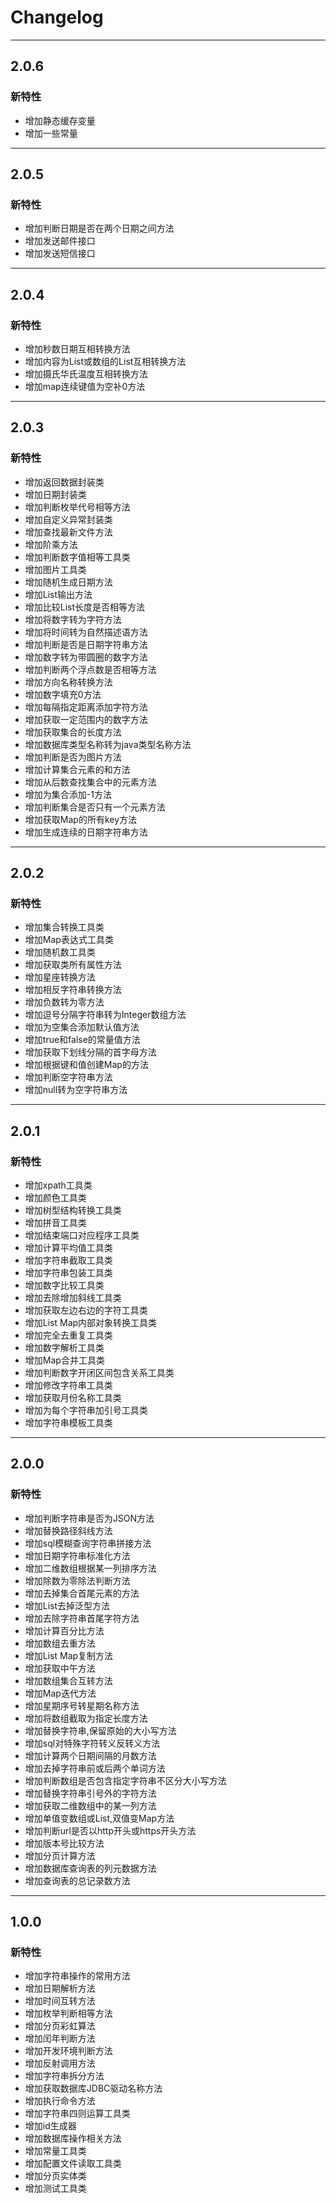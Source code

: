 # Changelog
-------------------------------------------------------------------------------------------------------------
## 2.0.6

### 新特性
* 增加静态缓存变量
* 增加一些常量
-------------------------------------------------------------------------------------------------------------
## 2.0.5

### 新特性
* 增加判断日期是否在两个日期之间方法
* 增加发送邮件接口
* 增加发送短信接口
-------------------------------------------------------------------------------------------------------------

## 2.0.4

### 新特性
* 增加秒数日期互相转换方法
* 增加内容为List或数组的List互相转换方法
* 增加摄氏华氏温度互相转换方法
* 增加map连续键值为空补0方法
-------------------------------------------------------------------------------------------------------------

## 2.0.3

### 新特性
* 增加返回数据封装类
* 增加日期封装类
* 增加判断枚举代号相等方法
* 增加自定义异常封装类
* 增加查找最新文件方法
* 增加阶乘方法
* 增加判断数字值相等工具类
* 增加图片工具类
* 增加随机生成日期方法
* 增加List输出方法
* 增加比较List长度是否相等方法
* 增加将数字转为字符方法
* 增加将时间转为自然描述语方法
* 增加判断是否是日期字符串方法
* 增加数字转为带圆圈的数字方法
* 增加判断两个浮点数是否相等方法
* 增加方向名称转换方法
* 增加数字填充0方法
* 增加每隔指定距离添加字符方法
* 增加获取一定范围内的数字方法
* 增加获取集合的长度方法
* 增加数据库类型名称转为java类型名称方法
* 增加判断是否为图片方法
* 增加计算集合元素的和方法
* 增加从后数查找集合中的元素方法
* 增加为集合添加-1方法
* 增加判断集合是否只有一个元素方法
* 增加获取Map的所有key方法
* 增加生成连续的日期字符串方法

-------------------------------------------------------------------------------------------------------------
## 2.0.2

### 新特性
* 增加集合转换工具类
* 增加Map表达式工具类
* 增加随机数工具类
* 增加获取类所有属性方法
* 增加星座转换方法
* 增加相反字符串转换方法
* 增加负数转为零方法
* 增加逗号分隔字符串转为Integer数组方法
* 增加为空集合添加默认值方法
* 增加true和false的常量值方法
* 增加获取下划线分隔的首字母方法
* 增加根据键和值创建Map的方法
* 增加判断空字符串方法
* 增加null转为空字符串方法

-------------------------------------------------------------------------------------------------------------

## 2.0.1

### 新特性
* 增加xpath工具类
* 增加颜色工具类
* 增加树型结构转换工具类
* 增加拼音工具类
* 增加结束端口对应程序工具类
* 增加计算平均值工具类
* 增加字符串截取工具类
* 增加字符串包装工具类
* 增加数字比较工具类
* 增加去除增加斜线工具类
* 增加获取左边右边的字符工具类
* 增加List Map内部对象转换工具类
* 增加完全去重复工具类
* 增加数字解析工具类
* 增加Map合并工具类
* 增加判断数字开闭区间包含关系工具类
* 增加修改字符串工具类
* 增加获取月份名称工具类
* 增加为每个字符串加引号工具类
* 增加字符串模板工具类

-------------------------------------------------------------------------------------------------------------

## 2.0.0

### 新特性
* 增加判断字符串是否为JSON方法
* 增加替换路径斜线方法
* 增加sql模糊查询字符串拼接方法
* 增加日期字符串标准化方法
* 增加二维数组根据某一列排序方法
* 增加除数为零除法判断方法
* 增加去掉集合首尾元素的方法
* 增加List<Map>去掉泛型方法
* 增加去除字符串首尾字符方法
* 增加计算百分比方法
* 增加数组去重方法
* 增加List Map复制方法
* 增加获取中午方法
* 增加数组集合互转方法
* 增加Map迭代方法
* 增加星期序号转星期名称方法
* 增加将数组截取为指定长度方法
* 增加替换字符串,保留原始的大小写方法
* 增加sql对特殊字符转义反转义方法
* 增加计算两个日期间隔的月数方法
* 增加去掉字符串前或后两个单词方法
* 增加判断数组是否包含指定字符串不区分大小写方法
* 增加替换字符串引号外的字符方法
* 增加获取二维数组中的某一列方法
* 增加单值变数组或List,双值变Map方法
* 增加判断url是否以http开头或https开头方法
* 增加版本号比较方法
* 增加分页计算方法
* 增加数据库查询表的列元数据方法
* 增加查询表的总记录数方法

-------------------------------------------------------------------------------------------------------------

## 1.0.0

### 新特性
* 增加字符串操作的常用方法
* 增加日期解析方法
* 增加时间互转方法
* 增加枚举判断相等方法
* 增加分页彩虹算法
* 增加闰年判断方法
* 增加开发环境判断方法
* 增加反射调用方法
* 增加字符串拆分方法
* 增加获取数据库JDBC驱动名称方法
* 增加执行命令方法
* 增加字符串四则运算工具类
* 增加id生成器
* 增加数据库操作相关方法
* 增加常量工具类
* 增加配置文件读取工具类
* 增加分页实体类
* 增加测试工具类
